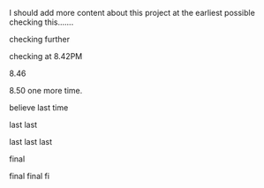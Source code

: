 I should add more content about this project at the earliest possible checking this.......

checking further

checking at 8.42PM

8.46

8.50 one more time.

believe last time

last last

last last last

final

final final
fi